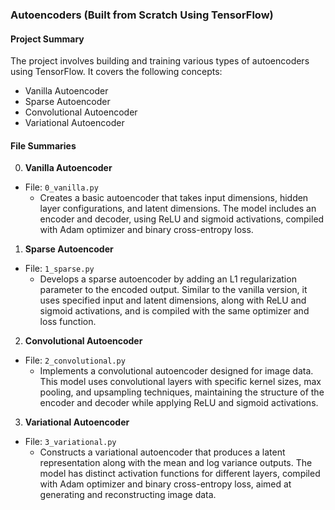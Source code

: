 ### Autoencoders (Built from Scratch Using TensorFlow)

#### Project Summary

The project involves building and training various types of autoencoders using TensorFlow. It covers the following concepts:

- Vanilla Autoencoder
- Sparse Autoencoder
- Convolutional Autoencoder
- Variational Autoencoder

#### File Summaries

0. **Vanilla Autoencoder**
- File: `0_vanilla.py`
    - Creates a basic autoencoder that takes input dimensions, hidden layer configurations, and latent dimensions. The model includes an encoder and decoder, using ReLU and sigmoid activations, compiled with Adam optimizer and binary cross-entropy loss.

1. **Sparse Autoencoder**
- File: `1_sparse.py`
    - Develops a sparse autoencoder by adding an L1 regularization parameter to the encoded output. Similar to the vanilla version, it uses specified input and latent dimensions, along with ReLU and sigmoid activations, and is compiled with the same optimizer and loss function.

2. **Convolutional Autoencoder**
- File: `2_convolutional.py`
    - Implements a convolutional autoencoder designed for image data. This model uses convolutional layers with specific kernel sizes, max pooling, and upsampling techniques, maintaining the structure of the encoder and decoder while applying ReLU and sigmoid activations.

3. **Variational Autoencoder**
- File: `3_variational.py`
    - Constructs a variational autoencoder that produces a latent representation along with the mean and log variance outputs. The model has distinct activation functions for different layers, compiled with Adam optimizer and binary cross-entropy loss, aimed at generating and reconstructing image data.
